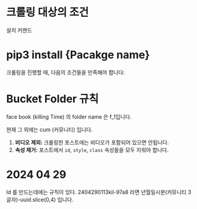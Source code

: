 # 크롤링 대상의 조건

설치 커맨드

# pip3 install {Pacakge name}

크롤링을 진행할 때, 다음의 조건들을 만족해야 합니다:

# Bucket Folder 규칙

face book (killing Time) 의 folder name 은
f_1입니다.

현재 그 외에는 cum (커뮤니티) 입니다.

1. **비디오 제외:** 크롤링한 포스트에는 비디오가 포함되어 있으면 안됩니다.
2. **속성 제거:** 포스트에서 `id`, `style`, `class` 속성들을 모두 지워야 합니다.

# 2024 04 29

Id 를 만드는데에는 규칙이 있다.
2404290113kil-97a8 라면
년월일시분(커뮤니티 3글자)-uuid.slice(0,4) 입니다.

